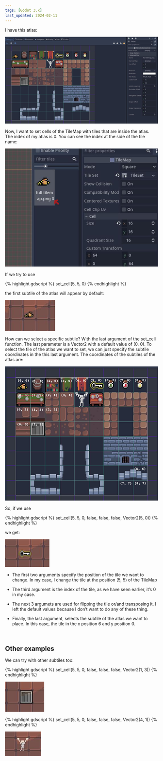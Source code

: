 ```yaml
---
tags: [Godot 3.x]
last_updated: 2024-02-11
---
```


I have this atlas:

![My atlas](/assets/images/godot/place_autotile_tiles_with_gdscript/autotile.jpg)

Now, I want to set cells of the TileMap with tiles that are inside the atlas. The index of my atlas is 0. You can see the index at the side of the tile name:

<!--more-->

![Atlas index](/assets/images/godot/place_autotile_tiles_with_gdscript/autotile_index.jpg)

If we try to use

{% highlight gdscript %}
set_cell(5, 5, 0)
{% endhighlight %}

the first subtile of the atlas will appear by default:

![Bag of coins tile](/assets/images/godot/place_autotile_tiles_with_gdscript/basic_set_cell.jpg)

How can we select a specific subtile? With the last argument of the set_cell function. The last parameter is a Vector2 with a default value of (0, 0). To select the tile of the atlas we want to set, we can just specify the subtile coordinates in the this last argument. The coordinates of the subtiles of the atlas are:

![Atlas coordinates](/assets/images/godot/place_autotile_tiles_with_gdscript/autotile_with_coordinates.jpg)

So, if we use

{% highlight gdscript %}
set_cell(5, 5, 0, false, false, false, Vector2(5, 0))
{% endhighlight %}

we get:

![Key tile](/assets/images/godot/place_autotile_tiles_with_gdscript/key_tile.jpg)

- The first two arguments specify the position of the tile we want to change. In my case, I change the tile at the position (5, 5) of the TileMap

- The third argument is the index of the tile, as we have seen earlier, it’s 0 in my case.

- The next 3 argumets are used for flipping the tile or/and transposing it. I left the default values because I don’t want to do any of these thing.

- Finally, the last argument, selects the subtile of the atlas we want to place. In this case, the tile in the x position 6 and y position 0.

<br>

## Other examples

We can try with other subtiles too:

{% highlight gdscript %}
set_cell(5, 5, 0, false, false, false, Vector2(1, 3))
{% endhighlight %}

![Stairs tile](/assets/images/godot/place_autotile_tiles_with_gdscript/stairs_tile.jpg)

{% highlight gdscript %}
set_cell(5, 5, 0, false, false, false, Vector2(4, 1))
{% endhighlight %}

![Skeleton tile](/assets/images/godot/place_autotile_tiles_with_gdscript/skeleton_tile.jpg)